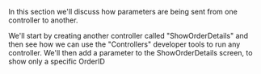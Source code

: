﻿In this section we'll discuss how parameters are being sent from one controller to another.

We'll start by creating another controller called "ShowOrderDetails" and then see how we can use the "Controllers" developer tools to run any controller.
We'll then add a parameter to the ShowOrderDetails screen, to show only a specific OrderID

